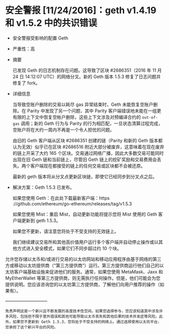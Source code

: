 # 安全警报 [11/24/2016]：geth v1.4.19 和 v1.5.2 中的共识错误
- 安全警报受影响的配置 Geth
- 严重性：高
- 摘要

	已发现 Geth 的日志机制存在问题。这导致了区块 #2686351（2016 年 11 月 24 日 14:12:07 UTC）的网络分叉。新的 Geth 版本 1.5.3 修复了日志问题并修复了 fork。
- 详细信息

	当导致空账户删除的交易以耗尽 gas 异常结束时，Geth 未能恢复空账户删除。在 Parity 中发现了另一个问题，其中 Parity 客户端错误地未能在一组更有限的上下文中恢复空帐户删除，这些上下文涉及对预编译合约的 `out-of-gas` 调用；新的 Geth 行为与 Parity 的行为相匹配，一旦状态清算过程完成，空账户将在大约一周内不再是一个令人担忧的问题。

	由旧的 Geth 客户端从区块 #2686351 创建的链（Parity 和新的 Geth 版本都认为无效）似乎已在区块 #2686516 附近大部分被废弃，这意味着在现在废弃的链上开采了大约 165 个区块。交易通过网络广播，因此大多数交易可能同时出现在旧 Geth 链和当前链上，尽管旧 Geth 链上的挖矿奖励和交易费用会丢失。两个客户端现在都接受的链上的任何交易或区块都不会被还原。

	最新的 geth 版本将从分叉点更新区块链，即使它已经同步到分叉点之后。
- 解决方案：Geth 1.5.3 已发布。

	如果您使用 Geth：在此处下载最新客户端：https ://github.com/ethereum/go-ethereum/releases/tag/v1.5.3

	如果您使用 Mist：重启 Mist，自动更新功能将提示您将 Mist 使用的 Geth 客户端更新到 geth 1.5.3。

	如果您不更新，请注意您将处于不受支持的无效链上。

	我们继续建议交易所和其他高价值用户运行多个客户端并自动停止操作或以其他方式进入安全模式，如果它们不同步超过约 10 个块。

允许您存储以太币和/或进行交易的以太坊网站和移动应用程序由基于网络的第三方或移动以太坊提供商（“第三方提供商”）运行。第三方提供商运行他们自己的以太坊客户端基础设施来促进他们的服务。通常，如果您使用 MetaMask、Jaxx 和 MyEtherWallet 等第三方提供商，则无需执行任何操作。但是，他们可能会为您提供说明。您应该咨询您的以太坊第三方提供商，了解他们向用户推荐的操作（如果有）。

—————————–

	免责声明这是一个新兴且不断发展的高度技术性空间。如果您选择参与，您应该知道其中涉及许多风险，包括但不限于意外错误和其他可能导致以太币丢失和其他后果的技术并发症等风险。此外，如果您不更新到 Geth 1.5.3，您将处于不受支持的网络上。通过选择使用以太坊平台，您承担了这个新兴平台的风险。
